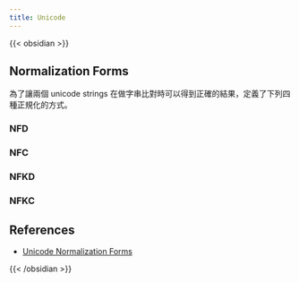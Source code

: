 ```yaml
---
title: Unicode
---
```


{{< obsidian >}}

## Normalization Forms

為了讓兩個 unicode strings 在做字串比對時可以得到正確的結果，定義了下列四種正規化的方式。

### NFD

### NFC

### NFKD

### NFKC

## References

- [Unicode Normalization Forms](https://unicode.org/reports/tr15/)

{{< /obsidian >}}

